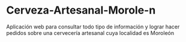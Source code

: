 # Cerveza-Artesanal-Morole-n
Aplicación web para consultar todo tipo de información y lograr hacer pedidos sobre una cervecería artesanal cuya localidad es Moroleón
